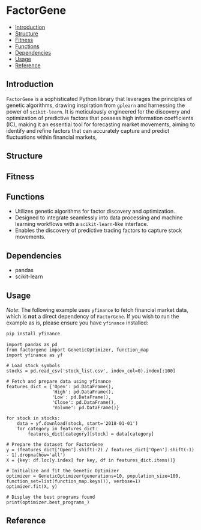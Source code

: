 # FactorGene

<!--ts-->
* [Introduction](#introduction)
* [Structure](#structure)
* [Fitness](#fitness)
* [Functions](#functions)
* [Dependencies](#dependencies)
* [Usage](#usage)
* [Reference](#reference)
<!--te-->

## **Introduction**

`FactorGene` is a sophisticated Python library that leverages the principles of genetic algorithms, drawing inspiration from `gplearn` and harnessing the power of `scikit-learn`. It is meticulously engineered for the discovery and optimization of predictive factors that possess high information coefficients (IC), making it an essential tool for forecasting market movements, aiming to identify and refine factors that can accurately capture and predict fluctuations within financial markets,

## **Structure**

## **Fitness**

## **Functions**

- Utilizes genetic algorithms for factor discovery and optimization.
- Designed to integrate seamlessly into data processing and machine learning workflows with a `scikit-learn`-like interface.
- Enables the discovery of predictive trading factors to capture stock movements.


## **Dependencies**

- pandas
- scikit-learn

## **Usage**
*Note*: The following example uses `yfinance` to fetch financial market data, which is **not** a direct dependency of `FactorGene`. If you wish to run the example as is, please ensure you have `yfinance` installed:

```bash
pip install yfinance
```

```
import pandas as pd
from factorgene import GeneticOptimizer, function_map
import yfinance as yf

# Load stock symbols
stocks = pd.read_csv('stock_list.csv', index_col=0).index[:100]

# Fetch and prepare data using yfinance
features_dict = {'Open': pd.DataFrame(),
                 'High': pd.DataFrame(),
                 'Low': pd.DataFrame(),
                 'Close': pd.DataFrame(),
                 'Volume': pd.DataFrame()}

for stock in stocks:
    data = yf.download(stock, start='2018-01-01')
    for category in features_dict:
        features_dict[category][stock] = data[category]

# Prepare the dataset for FactorGene
y = (features_dict['Open'].shift(-2) / features_dict['Open'].shift(-1) - 1).dropna(how='all')
X = {key: df.loc[y.index] for key, df in features_dict.items()}

# Initialize and fit the Genetic Optimizer
optimizer = GeneticOptimizer(generations=10, population_size=100, function_set=list(function_map.keys()), verbose=1)
optimizer.fit(X, y)

# Display the best programs found
print(optimizer.best_programs_)
```

## **Reference**
